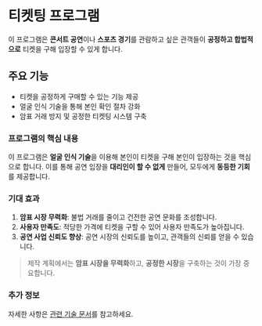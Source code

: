# 티켓팅 프로그램

이 프로그램은 **콘서트 공연**이나 **스포츠 경기**를 관람하고 싶은 관객들이 **공정하고 합법적으로** 티켓을 구해 입장할 수 있게 합니다. 

## 주요 기능
- 티켓을 공정하게 구매할 수 있는 기능 제공
- 얼굴 인식 기술을 통해 본인 확인 절차 강화
- 암표 거래 방지 및 공정한 티켓팅 시스템 구축

### 프로그램의 핵심 내용
이 프로그램은 **얼굴 인식 기술**을 이용해 본인이 티켓을 구해 본인이 입장하는 것을 핵심으로 합니다. 이를 통해 공연 입장을 **대리인이 할 수 없게** 만들어, 모두에게 **동등한 기회**를 제공합니다.

### 기대 효과
1. **암표 시장 무력화**: 불법 거래를 줄이고 건전한 공연 문화를 조성합니다.
2. **사용자 만족도**: 적당한 가격에 티켓을 구할 수 있어 사용자 만족도가 높아집니다.
3. **공연 사업 신뢰도 향상**: 공연 시장의 신뢰도를 높이고, 관객들의 신뢰를 얻을 수 있습니다.

> 제작 계획에서는 **암표 시장을 무력화**하고, **공정한 시장**을 구축하는 것이 가장 중요합니다.

### 추가 정보
자세한 사항은 [관련 기술 문서](https://example.com)를 참고하세요.
